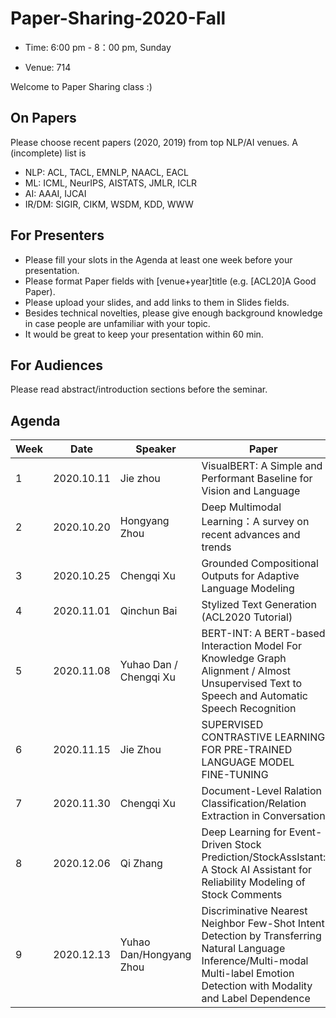 # Paper-Sharing-2020-Fall

- Time: 6:00 pm - 8：00 pm, Sunday

- Venue: 714

Welcome to Paper Sharing class :)

## On Papers
Please choose recent papers (2020, 2019) from top NLP/AI venues. A (incomplete) list is

- NLP: ACL, TACL, EMNLP, NAACL, EACL
- ML: ICML, NeurIPS, AISTATS, JMLR, ICLR
- AI: AAAI, IJCAI
- IR/DM: SIGIR, CIKM, WSDM, KDD, WWW


## For Presenters
- Please fill your slots in the Agenda at least one week before your presentation.
- Please format Paper fields with [venue+year]title (e.g. [ACL20]A Good Paper).
- Please upload your slides, and add links to them in Slides fields.
- Besides technical novelties, please give enough background knowledge in case people are unfamiliar with your topic.
- It would be great to keep your presentation within 60 min.

## For Audiences
Please read abstract/introduction sections before the seminar.


## Agenda
|Week|	Date	|Speaker|	Paper|	Materials|
|  ----   | ----  |   ----   | ----  |   ----   |
|1|	2020.10.11	|Jie zhou|	VisualBERT: A Simple and Performant Baseline for Vision and Language|	[Materials](https://arxiv.org/pdf/1908.03557.pdf)|
|2|	2020.10.20	|Hongyang Zhou | Deep Multimodal Learning：A survey on recent advances and trends	| [Materials](https://ieeexplore.ieee.org/stamp/stamp.jsp?tp=&arnumber=8103116)	|
|3|	2020.10.25	| Chengqi Xu |	Grounded Compositional Outputs for Adaptive Language Modeling | [Materials](https://arxiv.org/abs/2009.11523)	|
|4|	2020.11.01	| Qinchun Bai | Stylized Text Generation (ACL2020 Tutorial)	|	[Materials](https://drive.google.com/file/d/1r5BbBZii3qPXGWJ7aKN3AAw4lhLDuVvp/view)|
|5|	2020.11.08	| Yuhao Dan / Chengqi Xu | BERT-INT: A BERT-based Interaction Model For Knowledge Graph Alignment / Almost Unsupervised Text to Speech and Automatic Speech Recognition	|	[Materials](https://www.ijcai.org/Proceedings/2020/0439.pdf) [Materials](https://arxiv.org/abs/1905.06791)|
|6|	2020.11.15	| Jie Zhou | SUPERVISED CONTRASTIVE LEARNING FOR PRE-TRAINED LANGUAGE MODEL FINE-TUNING	|	[Materials](https://arxiv.org/pdf/2011.01403.pdf)|
|7|	2020.11.30	| Chengqi Xu | Document-Level Ralation Classification/Relation Extraction in Conversation	|	[Materials]()|
|8|	2020.12.06	| Qi Zhang | Deep Learning for Event-Driven Stock Prediction/StockAssIstant: A Stock AI Assistant for Reliability Modeling of Stock Comments	|	[Materials]()|
|9|	2020.12.13	| Yuhao Dan/Hongyang Zhou | Discriminative Nearest Neighbor Few-Shot Intent Detection by Transferring Natural Language Inference/Multi-modal Multi-label Emotion Detection with Modality and Label Dependence	|	[Materials]()|

